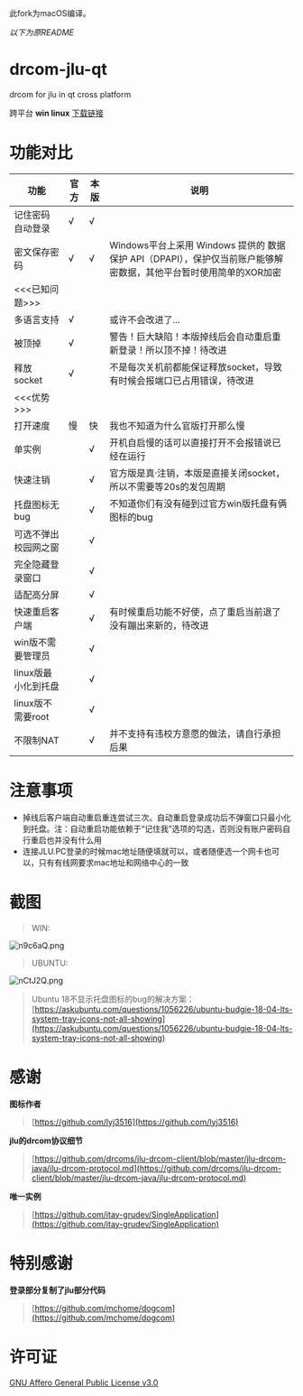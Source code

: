 此fork为macOS编译。

*以下为原README*

# drcom-jlu-qt
drcom for jlu in qt cross platform

跨平台 **win linux** [下载链接](https://github.com/code4lala/drcom-jlu-qt/releases)

# 功能对比
| 功能                 | 官方 | 本版 | 说明                                                             |
|----------------------|------|------|------------------------------------------------------------------|
| 记住密码 自动登录    | √    | √    |                                                                  |
| 密文保存密码         | √    | √    | Windows平台上采用 Windows 提供的 数据保护 API（DPAPI），保护仅当前账户能够解密数据，其他平台暂时使用简单的XOR加密 |
|      <<<已知问题>>>    |      |       |                                          |
| 多语言支持         | √    |      | 或许不会改进了...                                                  |
| 被顶掉               | √    |      | 警告！巨大缺陷！本版掉线后会自动重启重新登录！所以顶不掉！待改进 |
| 释放socket           | √    |      | 不是每次关机前都能保证释放socket，导致有时候会报端口已占用错误，待改进 |
|      <<<优势>>>    |      |       |                                          |
| 打开速度             | 慢   | 快   | 我也不知道为什么官版打开那么慢                                   |
| 单实例               |      | √    | 开机自启慢的话可以直接打开不会报错说已经在运行                   |
| 快速注销             |      | √    | 官方版是真·注销，本版是直接关闭socket，所以不需要等20s的发包周期 |
| 托盘图标无bug          |      | √    | 不知道你们有没有碰到过官方win版托盘有俩图标的bug                 |
| 可选不弹出校园网之窗 |      | √    |                                                                  |
| 完全隐藏登录窗口     |      | √    |                                                                  |
| 适配高分屏           |      | √    |                                                                  |
| 快速重启客户端       |      | √    | 有时候重启功能不好使，点了重启当前退了没有蹦出来新的，待改进     |
| win版不需要管理员    |      | √    |                                                                  |
| linux版最小化到托盘  |      | √    |                                                                  |
| linux版不需要root    |      | √    |                                                                  |
| 不限制NAT           |      | √    | 并不支持有违校方意愿的做法，请自行承担后果                           |

# 注意事项
- 掉线后客户端自动重启重连尝试三次。自动重启登录成功后不弹窗口只最小化到托盘。注：自动重启功能依赖于“记住我”选项的勾选，否则没有账户密码自行重启也并没有什么用
- 连接JLU.PC登录的时候mac地址随便填就可以，或者随便选一个网卡也可以，只有有线网要求mac地址和网络中心的一致

# 截图
> WIN:

![n9c6aQ.png](https://s2.ax1x.com/2019/09/02/n9c6aQ.png)

> UBUNTU:

![nCtJ2Q.png](https://s2.ax1x.com/2019/09/02/nCtJ2Q.png)

> Ubuntu 18不显示托盘图标的bug的解决方案：
> [https://askubuntu.com/questions/1056226/ubuntu-budgie-18-04-lts-system-tray-icons-not-all-showing](https://askubuntu.com/questions/1056226/ubuntu-budgie-18-04-lts-system-tray-icons-not-all-showing)

# 感谢

**图标作者**
> [https://github.com/lyj3516](https://github.com/lyj3516)

**jlu的drcom协议细节**
> [https://github.com/drcoms/jlu-drcom-client/blob/master/jlu-drcom-java/jlu-drcom-protocol.md](https://github.com/drcoms/jlu-drcom-client/blob/master/jlu-drcom-java/jlu-drcom-protocol.md)

**唯一实例**
> [https://github.com/itay-grudev/SingleApplication](https://github.com/itay-grudev/SingleApplication)

# 特别感谢
**登录部分复制了jlu部分代码**
> [https://github.com/mchome/dogcom](https://github.com/mchome/dogcom)

# 许可证

[GNU Affero General Public License v3.0](https://github.com/code4lala/drcom-jlu-qt/blob/master/LICENSE)
